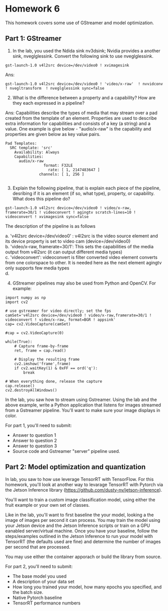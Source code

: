 # Homework 6

This homework covers some use of GStreamer and model optimization.  

## Part 1: GStreamer

1. In the lab, you used the Ndida sink nv3dsink; Nvidia provides a another sink, nveglglessink.  Convert the following sink to use nveglglessink.
```
gst-launch-1.0 v4l2src device=/dev/video0 ! xvimagesink
```
Ans:

```
gst-launch-1.0 v4l2src device=/dev/video0 ! 'video/x-raw'  ! nvvidconv ! nvegltransform  ! nveglglessink sync=false
```

2. What is the difference between a property and a capability?  How are they each expressed in a pipeline?

Ans:  Capabilities describe the types of media that may stream over a pad created from the template of an element. Properties are used to describe extra information for capabilities and consists of a key (a string) and a value. One example is give below - "audio/x-raw" is the capability and properties are given below as key value pairs.

```
Pad Templates:
  SRC template: 'src'
    Availability: Always
    Capabilities:
      audio/x-raw
                 format: F32LE
                   rate: [ 1, 2147483647 ]
               channels: [ 1, 256 ]


```


3. Explain the following pipeline, that is explain each piece of the pipeline, desribing if it is an element (if so, what type), property, or capability.  What does this pipeline do?

```
gst-launch-1.0 v4l2src device=/dev/video0 ! video/x-raw, framerate=30/1 ! videoconvert ! agingtv scratch-lines=10 ! videoconvert ! xvimagesink sync=false
```

The description of the pipeline is as follows

   a. 'v4l2src device=/dev/video0' : v4l2src is the video source element and its device property is set to video cam (device=/dev/video0) \
   b. 'video/x-raw, framerate=30/1': This sets the capabilities of the media output from v4l2src (it can output different media types) \
   c. 'videoconvert': videoconvert is filter converted video element converts from one colorspace to other. It is needed here as the next element agingtv only supports few media types \
   d. 
   

4. GStreamer pipelines may also be used from Python and OpenCV.  For example:
```
import numpy as np
import cv2

# use gstreamer for video directly; set the fps
camSet='v4l2src device=/dev/video0 ! video/x-raw,framerate=30/1 ! videoconvert ! video/x-raw, format=BGR ! appsink'
cap= cv2.VideoCapture(camSet)

#cap = cv2.VideoCapture(0)

while(True):
    # Capture frame-by-frame
    ret, frame = cap.read()

    # Display the resulting frame
    cv2.imshow('frame',frame)
    if cv2.waitKey(1) & 0xFF == ord('q'):
        break

# When everything done, release the capture
cap.release()
cv2.destroyAllWindows()
```
In the lab, you saw how to stream using Gstreamer.  Using the lab and the above example, write a Python application that listens for images streamed from a Gstreamer pipeline.  You'll want to make sure your image displays in color.

For part 1, you'll need to submit:
- Answer to question 1
- Answer to question 2
- Answer to question 3
- Source code and Gstreamer "server" pipeline used.


## Part 2: Model optimization and quantization

In lab, you saw to how use leverage TensorRT with TensorFlow.  For this homework, you'll look at another way to levarage TensorRT with Pytorch via the Jetson Inference library (https://github.com/dusty-nv/jetson-inference).

You'll want to train a custom image classification model, using either the fruit example or your own set of classes.

Like in the lab, you'll want to first baseline the your model, looking a the image of images per second it can process.  You may train the model using your Jetson device and the Jetson Inference scripts or train on a GPU eanabled server/virtual machine.  Once you have your baseline, follow the steps/examples outlined in the Jetson Inference to run your model with TensorRT (the defaults used are fine) and determine the number of images per second that are processed.

You may use either the container apporach or build the library from source.

For part 2, you'll need to submit:
- The base model you used
- A description of your data set
- How long you trained your model, how many epochs you specified, and the batch size.
- Native Pytorch baseline
- TensorRT performance numbers

